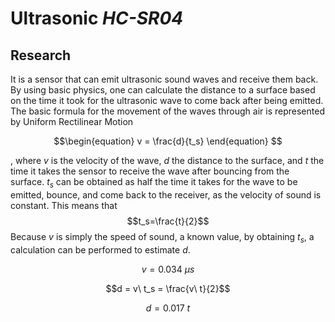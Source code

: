 # Ultrasonic *HC-SR04*

## Research

It is a sensor that can emit ultrasonic sound waves and receive them back. By using basic physics, one can calculate the distance to a surface based on the time it took for the ultrasonic wave to come back after being emitted. The basic formula for the movement of the waves through air is represented by Uniform Rectilinear Motion

$$\begin{equation}
v = \frac{d}{t_s}
\end{equation}
$$

, where $v$ is the velocity of the wave, $d$ the distance to the surface, and $t$ the time it takes the sensor to receive the wave after bouncing from the surface. $t_s$ can be obtained as half the time it takes for the wave to be emitted, bounce, and come back to the receiver, as the velocity of sound is constant. This means that $$t_s=\frac{t}{2}$$ Because $v$ is simply the speed of sound, a known value, by obtaining $t_s$, a calculation can be performed to estimate $d$.

$$v = 0.034\ \mu s$$

$$d = v\ t_s = \frac{v\ t}{2}$$

$$
\begin{equation}
d = 0.017\ t
\end{equation}
$$